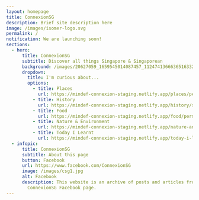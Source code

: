 ```yaml
---
layout: homepage
title: ConnexionSG
description: Brief site description here
image: /images/isomer-logo.svg
permalink: /
notification: We are launching soon!
sections:
  - hero:
      title: ConnexionSG
      subtitle: Discover all things Singapore & Singaporean
      background: /images/20627059_1659545014087457_1124741366636516332_o.jpg
      dropdown:
        title: I'm curious about...
        options:
          - title: Places
            url: https://mindef-connexion-staging.netlify.app/places/permalink
          - title: History
            url: https://mindef-connexion-staging.netlify.app/history/shipwreck/permalink
          - title: Food
            url: https://mindef-connexion-staging.netlify.app/food/permalink
          - title: Nature & Environment
            url: https://mindef-connexion-staging.netlify.app/nature-and-environment/permalink
          - title: Today I Learnt
            url: https://mindef-connexion-staging.netlify.app/today-i-learnt/permalink
  - infopic:
      title: ConnexionSG
      subtitle: About this page
      button: Facebook
      url: https://www.facebook.com/ConnexionSG
      image: /images/csg1.jpg
      alt: Facebook
      description: This website is an archive of posts and articles from the
        ConnexionSG Facebook page.
---
```

